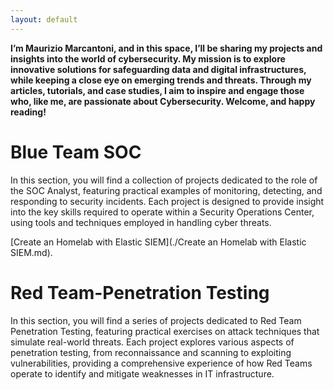 ```yaml
---
layout: default
---
```

**I’m Maurizio Marcantoni, and in this space, I’ll be sharing my projects and insights into the world of cybersecurity. My mission is to explore innovative solutions for safeguarding data and digital infrastructures, while keeping a close eye on emerging trends and threats.
Through my articles, tutorials, and case studies, I aim to inspire and engage those who, like me, are passionate about Cybersecurity. Welcome, and happy reading!**

# Blue Team SOC 

In this section, you will find a collection of projects dedicated to the role of the SOC Analyst, featuring practical examples of monitoring, detecting, and responding to security incidents. Each project is designed to provide insight into the key skills required to operate within a Security Operations Center, using tools and techniques employed in handling cyber threats.

[Create an Homelab with Elastic SIEM](./Create an Homelab with Elastic SIEM.md).


# Red Team-Penetration Testing

In this section, you will find a series of projects dedicated to Red Team Penetration Testing, featuring practical exercises on attack techniques that simulate real-world threats. Each project explores various aspects of penetration testing, from reconnaissance and scanning to exploiting vulnerabilities, providing a comprehensive experience of how Red Teams operate to identify and mitigate weaknesses in IT infrastructure.



